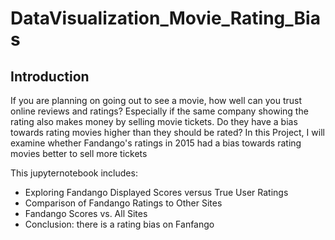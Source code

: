 # DataVisualization_Movie_Rating_Bias
## Introduction
If you are planning on going out to see a movie, how well can you trust online reviews and ratings? Especially if the same company showing the rating also makes money by selling movie tickets. Do they have a bias towards rating movies higher than they should be rated? In this Project, I will examine whether Fandango's ratings in 2015 had a bias towards rating movies better to sell more tickets

This jupyternotebook includes:
  - Exploring Fandango Displayed Scores versus True User Ratings
  - Comparison of Fandango Ratings to Other Sites
  - Fandango Scores vs. All Sites
  - Conclusion: there is a rating bias on Fanfango
